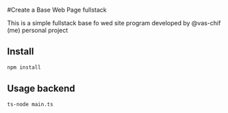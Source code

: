 #Create a Base Web Page fullstack

This is a simple fullstack base fo wed site
program developed by @vas-chif (me) personal project

## Install

```bash
npm install
```

## Usage backend

```bash
ts-node main.ts
```
